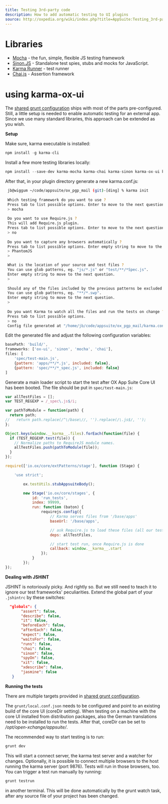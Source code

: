 ```yaml
---
title: Testing 3rd-party code
description: How to add automatic testing to UI plugins
source: http://oxpedia.org/wiki/index.php?title=AppSuite:Testing_3rd-party_code
---
```


# Libraries

- [Mocha](http://visionmedia.github.io/mocha/) - the fun, simple, flexible JS testing framework
- [Sinon.JS](http://sinonjs.org/) - Standalone test spies, stubs and mocks for JavaScript.
- [Karma Runner](http://karma-runner.github.io/) - test runner
- [Chai.js](http://chaijs.com/) - Assertion framework

# using karma-ox-ui

The [shared grunt configuration](http://oxpedia.org/wiki/index.php?title=AppSuite:GettingStarted_7.6.0) ships with most of the parts pre-configured. 
Still, a little setup is needed to enable automatic testing for an external app. 
Since we use many standard libraries, this approach can be extended as you wish.

__Setup__

Make sure, karma executable is installed:

```javascript
npm install -g karma-cli
```

Install a few more testing libraries locally:

```javascript
npm install --save-dev karma-mocha karma-chai karma-sinon karma-ox-ui karma-phantomjs-launcher
```

After that, in your plugin directory generate a new karma.conf.js:


```bash
 jb@wiggum ~/code/appsuite/ox_pgp_mail (git)-[ding] % karma init
 
 Which testing framework do you want to use ?
 Press tab to list possible options. Enter to move to the next question.
 > mocha
 
 Do you want to use Require.js ?
 This will add Require.js plugin.
 Press tab to list possible options. Enter to move to the next question.
 > no
 
 Do you want to capture any browsers automatically ?
 Press tab to list possible options. Enter empty string to move to the next question.
 > PhantomJS
 >

 What is the location of your source and test files ?
 You can use glob patterns, eg. "js/*.js" or "test/**/*Spec.js".
 Enter empty string to move to the next question.
 >   
 
 Should any of the files included by the previous patterns be excluded ?
 You can use glob patterns, eg. "**/*.swp".
 Enter empty string to move to the next question.
 > 
 
 Do you want Karma to watch all the files and run the tests on change ?
 Press tab to list possible options.
 > no                                                                              
 Config file generated at "/home/jb/code/appsuite/ox_pgp_mail/karma.conf.js".
```

Edit the generated file and adjust the following configuration variables:


```javascript
basePath: 'build/',
frameworks: ['ox-ui', 'sinon', 'mocha', 'chai'],
files: [
    'spec/test-main.js',
    {pattern: 'apps/**/*.js', included: false},
    {pattern: 'spec/**/*_spec.js', included: false}
]
```

Generate a main loader script to start the test after OX App Suite Core UI has been booted. The file should be put in `spec/test-main.js`:


```javascript
var allTestFiles = [];
var TEST_REGEXP = /_spec\.js$/i;

var pathToModule = function(path) {
  return path;
//   return path.replace(/^\/base\//, '').replace(/\.js$/, '');
};

Object.keys(window.__karma__.files).forEach(function(file) {
  if (TEST_REGEXP.test(file)) {
    // Normalize paths to RequireJS module names.
    allTestFiles.push(pathToModule(file));
  }
});

require(['io.ox/core/extPatterns/stage'], function (Stage) {

    'use strict';

        ox.testUtils.stubAppsuiteBody();

        new Stage('io.ox/core/stages', {
            id: 'run_tests',
            index: 99999,
            run: function (baton) {
                requirejs.config({
                    // Karma serves files from '/base/apps'
                    baseUrl: '/base/apps',

                    // ask Require.js to load these files (all our tests)
                    deps: allTestFiles,

                    // start test run, once Require.js is done
                    callback: window.__karma__.start
                });
            }
        });
});
```

__Dealing with JSHINT__

JSHINT is notoriously picky. 
And rightly so. But we still need to teach it to ignore our test frameworks' peculiarities. Extend the global part of your ``.jshintrc`` by these switches:


```json
  "globals": {
       "assert": false,
       "describe": false,
       "it": false,
       "beforeEach": false,
       "afterEach": false,
       "expect": false,
       "waitsFor": false,
       "runs": false,
       "chai": false,
       "sinon": false,
       "spyOn": false,
       "xit": false,
       "xdescribe": false,
       "jasmine": false
   }
```

__Running the tests__

There are multiple targets provided in [shared grunt configuration](https://github.com/Open-Xchange-Frontend/shared-grunt-config).

The ``grunt/local.conf.json`` needs to be configured and point to an existing build of the core UI (coreDir setting). 
When testing on a machine with the core UI installed from distribution packages, also the German translations need to be installed to run the tests.
After that, coreDir can be set to _/opt/open-xchange/appsuite/_.

The recommended way to start testing is to run:

```javascript
grunt dev
```

This will start a connect server, the karma test server and a watcher for changes. 
Optionally, it is possible to connect multiple browsers to the host running the karma server (port 9876). 
Tests will run in those browsers, too. You can trigger a test run manually by running:


```javascript
grunt testrun
```

in another terminal. This will be done automatically by the grunt watch task, after any source file of your project has been changed.

